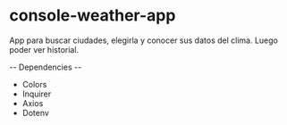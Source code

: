 # console-weather-app
App para buscar ciudades, elegirla y conocer sus datos del clima. Luego poder ver historial.

-- Dependencies -- 
- Colors
- Inquirer
- Axios
- Dotenv
